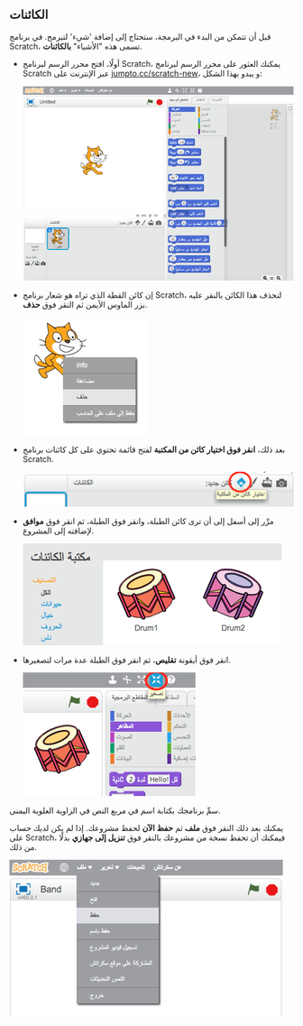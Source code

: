 ## الكائنات

قبل أن تتمكن من البدء في البرمجة، ستحتاج إلى إضافة 'شيء' لتبرمج. في برنامج Scratch، تسمى هذه "الأشياء" **بالكائنات**.

+ أولًا، افتح محرر الرسم لبرنامج Scratch، يمكنك العثور على محرر الرسم لبرنامج Scratch عبر الإنترنت على <a href="http://jumpto.cc/scratch-new" target="_blank">jumpto.cc/scratch-new</a>، و يبدو بهذا الشكل:
    
    ![لقطة شاشة](images/band-scratch.png)

+ إن كائن القطة الذي تراه هو شعار برنامج Scratch، لنحذف هذا الكائن بالنقر عليه بزر الماوس الأيمن ثم النقر فوق **حذف**.
    
    ![لقطة الشاشة](images/band-delete.png)

+ بعد ذلك، **انقر فوق اختيار كائن من المكتبة** لفتح قائمة تحتوي على كل كائنات برنامج Scratch.
    
    ![لقطة الشاشة](images/band-sprite-library.png)

+ مرِّر إلى أسفل إلى أن ترى كائن الطبلة، وانقر فوق الطبلة، ثم انقر فوق **موافق** لإضافته إلى المشروع.
    
    ![لقطة الشاشة](images/band-sprite-drum.png)

+ انقر فوق أيقونة **تقليص**، ثم انقر فوق الطبلة عدة مرات لتصغيرها.
    
    ![لقطة الشاشة](images/band-shrink.png)

سمِّ برنامجك بكتابة اسم في مربع النص في الزاوية العلوية اليمنى.

يمكنك بعد ذلك النقر فوق **ملف** ثم **حفظ الآن** لحفظ مشروعك. إذا لم يكن لديك حساب على Scratch، فيمكنك أن تحفظ نسخة من مشروعك بالنقر فوق **تنزيل إلى جهازي** بدلًا من ذلك.

![لقطة الشاشة](images/band-save.png)